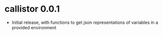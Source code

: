 # callistor 0.0.1
* Initial release, with functions to get json representations of variables in a provided environment
